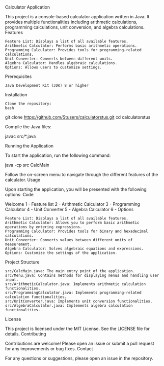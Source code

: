 Calculator Application

This project is a console-based calculator application written in Java. It provides multiple functionalities including arithmetic calculations, programming calculations, unit conversion, and algebra calculations.
Features

    Feature List: Displays a list of all available features.
    Arithmetic Calculator: Performs basic arithmetic operations.
    Programming Calculator: Provides tools for programming-related calculations.
    Unit Converter: Converts between different units.
    Algebra Calculator: Handles algebraic calculations.
    Options: Allows users to customize settings.

Prerequisites

    Java Development Kit (JDK) 8 or higher

Installation

    Clone the repository:
    bash

git clone https://github.com/Stusers/calculatorstus.git
cd calculatorstus

Compile the Java files:

javac src/*.java

Running the Application

To start the application, run the following command:

java -cp src CalcMain

Follow the on-screen menu to navigate through the different features of the calculator.
Usage

Upon starting the application, you will be presented with the following options:
Code

Welcome
1 - Feature list
2 - Arithmetic Calculator
3 - Programming Calculator
4 - Unit Converter
5 - Algebra Calculator
6 - Options

    Feature List: Displays a list of all available features.
    Arithmetic Calculator: Allows you to perform basic arithmetic operations by entering expressions.
    Programming Calculator: Provides tools for binary and hexadecimal calculations.
    Unit Converter: Converts values between different units of measurement.
    Algebra Calculator: Solves algebraic equations and expressions.
    Options: Customize the settings of the application.

Project Structure

    src/CalcMain.java: The main entry point of the application.
    src/Menu.java: Contains methods for displaying menus and handling user input.
    src/ArithmeticCalculator.java: Implements arithmetic calculation functionalities.
    src/ProgrammingCalculator.java: Implements programming-related calculation functionalities.
    src/UnitConverter.java: Implements unit conversion functionalities.
    src/AlgebraCalculator.java: Implements algebra calculation functionalities.

License

This project is licensed under the MIT License. See the LICENSE file for details.
Contributing

Contributions are welcome! Please open an issue or submit a pull request for any improvements or bug fixes.
Contact

For any questions or suggestions, please open an issue in the repository.
